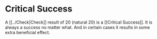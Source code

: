 # Critical Success

A [[../Check|Check]] result of 20 (natural 20) is a [[Critical Success]]. It is always a success no matter what. And in certain cases it results in some extra beneficial effect.